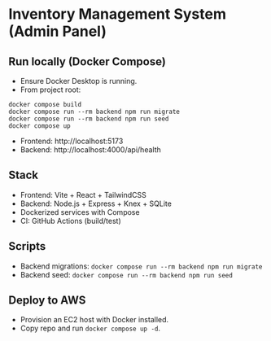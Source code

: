 # Inventory Management System (Admin Panel)

## Run locally (Docker Compose)

- Ensure Docker Desktop is running.
- From project root:

```
docker compose build
docker compose run --rm backend npm run migrate
docker compose run --rm backend npm run seed
docker compose up
```

- Frontend: http://localhost:5173
- Backend: http://localhost:4000/api/health

## Stack
- Frontend: Vite + React + TailwindCSS
- Backend: Node.js + Express + Knex + SQLite
- Dockerized services with Compose
- CI: GitHub Actions (build/test)

## Scripts
- Backend migrations: `docker compose run --rm backend npm run migrate`
- Backend seed: `docker compose run --rm backend npm run seed`

## Deploy to AWS
- Provision an EC2 host with Docker installed.
- Copy repo and run `docker compose up -d`.
